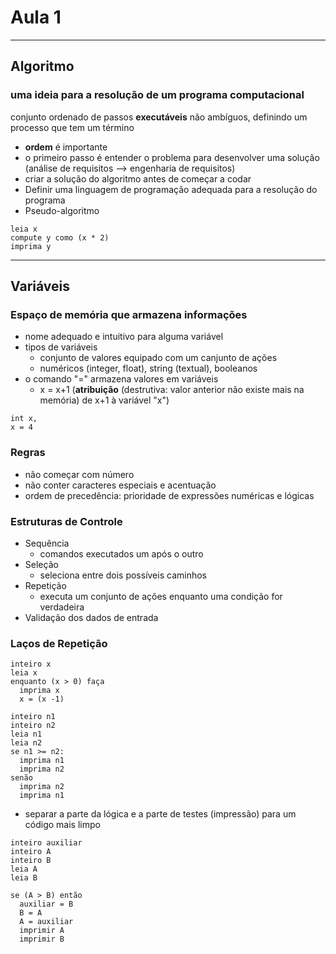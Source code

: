 # Aula 1

***

## Algoritmo
### uma ideia para a resolução de um programa computacional
conjunto ordenado de passos **executáveis** não ambíguos, definindo um processo que tem um término
* **ordem** é importante
* o primeiro passo é entender o problema para desenvolver uma solução (análise de requisitos --> engenharia de requisitos)
* criar a solução do algoritmo antes de começar a codar
* Definir uma linguagem de programação adequada para a resolução do programa
* Pseudo-algoritmo 
```
leia x 
compute y como (x * 2)
imprima y
```

***

## Variáveis
### Espaço de memória que armazena informações
* nome adequado e intuitivo para alguma variável
* tipos de variáveis
  * conjunto de valores equipado com um canjunto de ações
  * numéricos (integer, float), string (textual), booleanos
* o comando "=" armazena valores em variáveis
  * x = x+1 (**atribuição** (destrutiva: valor anterior não existe mais na memória) de x+1 à variável "x")
```
int x,
x = 4
```

### Regras
* não começar com número
* não conter caracteres especiais e acentuação
* ordem de precedência: prioridade de expressões numéricas e lógicas

### Estruturas de Controle
* Sequência
  * comandos executados um após o outro
* Seleção
  * seleciona entre dois possíveis caminhos
* Repetição
  * executa um conjunto de ações enquanto uma condição for verdadeira
* Validação dos dados de entrada

### Laços de Repetição
```
inteiro x
leia x
enquanto (x > 0) faça
  imprima x
  x = (x -1)
```
```
inteiro n1
inteiro n2
leia n1
leia n2
se n1 >= n2:
  imprima n1
  imprima n2
senão
  imprima n2
  imprima n1
```
* separar a parte da lógica e a parte de testes (impressão) para um código mais limpo

```
inteiro auxiliar
inteiro A
inteiro B
leia A
leia B

se (A > B) então
  auxiliar = B
  B = A
  A = auxiliar
  imprimir A
  imprimir B
```
